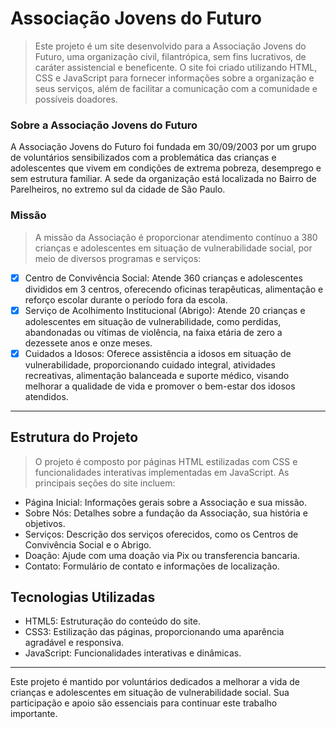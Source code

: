 # Associação Jovens do Futuro

> Este projeto é um site desenvolvido para a Associação Jovens do Futuro, uma organização civil, filantrópica, sem fins lucrativos, de caráter assistencial e beneficente. O site foi criado utilizando HTML, CSS e JavaScript para fornecer informações sobre a organização e seus serviços, além de facilitar a comunicação com a comunidade e possíveis doadores.

### Sobre a Associação Jovens do Futuro
A Associação Jovens do Futuro foi fundada em 30/09/2003 por um grupo de voluntários sensibilizados com a problemática das crianças e adolescentes que vivem em condições de extrema pobreza, desemprego e sem estrutura familiar. A sede da organização está localizada no Bairro de Parelheiros, no extremo sul da cidade de São Paulo.

### Missão
> A missão da Associação é proporcionar atendimento contínuo a 380 crianças e adolescentes em situação de vulnerabilidade social, por meio de diversos programas e serviços:

 - [x] Centro de Convivência Social: Atende 360 crianças e adolescentes divididos em 3 centros, oferecendo oficinas terapêuticas, alimentação e reforço escolar durante o período fora da escola.
 - [x] Serviço de Acolhimento Institucional (Abrigo): Atende 20 crianças e adolescentes em situação de vulnerabilidade, como perdidas, abandonadas ou vítimas de violência, na faixa etária de zero a dezessete anos e onze meses.
 - [x] Cuidados a Idosos: Oferece assistência a idosos em situação de vulnerabilidade, proporcionando cuidado integral, atividades recreativas, alimentação balanceada e suporte médico, visando melhorar a qualidade de vida e promover o bem-estar dos idosos atendidos.

---

## Estrutura do Projeto
> O projeto é composto por páginas HTML estilizadas com CSS e funcionalidades interativas implementadas em JavaScript. As principais seções do site incluem:

 - Página Inicial: Informações gerais sobre a Associação e sua missão.
 - Sobre Nós: Detalhes sobre a fundação da Associação, sua história e objetivos.
 - Serviços: Descrição dos serviços oferecidos, como os Centros de Convivência Social e o Abrigo.
 - Doação: Ajude com uma doação via Pix ou transferencia bancaria.
 - Contato: Formulário de contato e informações de localização.

## Tecnologias Utilizadas
 - HTML5: Estruturação do conteúdo do site.
 - CSS3: Estilização das páginas, proporcionando uma aparência agradável e responsiva.
 - JavaScript: Funcionalidades interativas e dinâmicas.

---

Este projeto é mantido por voluntários dedicados a melhorar a vida de crianças e adolescentes em situação de vulnerabilidade social. Sua participação e apoio são essenciais para continuar este trabalho importante.
